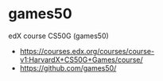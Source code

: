 # games50
edX course CS50G (games50) 

- https://courses.edx.org/courses/course-v1:HarvardX+CS50G+Games/course/
- https://github.com/games50/
